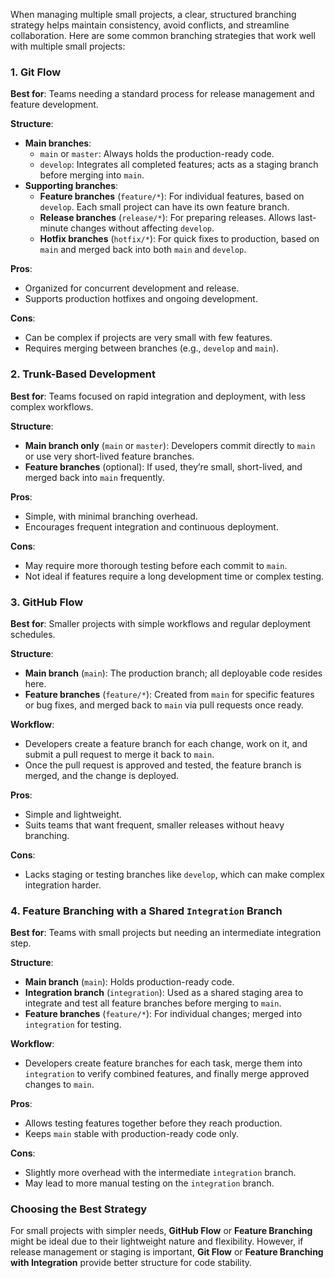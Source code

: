 When managing multiple small projects, a clear, structured branching strategy helps maintain consistency, avoid conflicts, and streamline collaboration. Here are some common branching strategies that work well with multiple small projects:

### 1. **Git Flow**
   **Best for**: Teams needing a standard process for release management and feature development.

   **Structure**:
   - **Main branches**:
     - `main` or `master`: Always holds the production-ready code.
     - `develop`: Integrates all completed features; acts as a staging branch before merging into `main`.
   - **Supporting branches**:
     - **Feature branches** (`feature/*`): For individual features, based on `develop`. Each small project can have its own feature branch.
     - **Release branches** (`release/*`): For preparing releases. Allows last-minute changes without affecting `develop`.
     - **Hotfix branches** (`hotfix/*`): For quick fixes to production, based on `main` and merged back into both `main` and `develop`.

   **Pros**:
   - Organized for concurrent development and release.
   - Supports production hotfixes and ongoing development.

   **Cons**:
   - Can be complex if projects are very small with few features.
   - Requires merging between branches (e.g., `develop` and `main`).

### 2. **Trunk-Based Development**
   **Best for**: Teams focused on rapid integration and deployment, with less complex workflows.

   **Structure**:
   - **Main branch only** (`main` or `master`): Developers commit directly to `main` or use very short-lived feature branches.
   - **Feature branches** (optional): If used, they’re small, short-lived, and merged back into `main` frequently.

   **Pros**:
   - Simple, with minimal branching overhead.
   - Encourages frequent integration and continuous deployment.

   **Cons**:
   - May require more thorough testing before each commit to `main`.
   - Not ideal if features require a long development time or complex testing.

### 3. **GitHub Flow**
   **Best for**: Smaller projects with simple workflows and regular deployment schedules.

   **Structure**:
   - **Main branch** (`main`): The production branch; all deployable code resides here.
   - **Feature branches** (`feature/*`): Created from `main` for specific features or bug fixes, and merged back to `main` via pull requests once ready.

   **Workflow**:
   - Developers create a feature branch for each change, work on it, and submit a pull request to merge it back to `main`.
   - Once the pull request is approved and tested, the feature branch is merged, and the change is deployed.

   **Pros**:
   - Simple and lightweight.
   - Suits teams that want frequent, smaller releases without heavy branching.

   **Cons**:
   - Lacks staging or testing branches like `develop`, which can make complex integration harder.

### 4. **Feature Branching with a Shared `Integration` Branch**
   **Best for**: Teams with small projects but needing an intermediate integration step.

   **Structure**:
   - **Main branch** (`main`): Holds production-ready code.
   - **Integration branch** (`integration`): Used as a shared staging area to integrate and test all feature branches before merging to `main`.
   - **Feature branches** (`feature/*`): For individual changes; merged into `integration` for testing.

   **Workflow**:
   - Developers create feature branches for each task, merge them into `integration` to verify combined features, and finally merge approved changes to `main`.

   **Pros**:
   - Allows testing features together before they reach production.
   - Keeps `main` stable with production-ready code only.

   **Cons**:
   - Slightly more overhead with the intermediate `integration` branch.
   - May lead to more manual testing on the `integration` branch.

### Choosing the Best Strategy
For small projects with simpler needs, **GitHub Flow** or **Feature Branching** might be ideal due to their lightweight nature and flexibility. However, if release management or staging is important, **Git Flow** or **Feature Branching with Integration** provide better structure for code stability.
